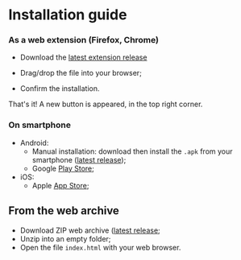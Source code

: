 # Installation guide

### As a web extension (Firefox, Chrome)

- Download the [latest extension release](https://github.com/duniter-gchange/gchange-client/releases/latest)

- Drag/drop the file into your browser;

- Confirm the installation.

That's it! A new button is appeared, in the top right corner.

### On smartphone

- Android:
    * Manual installation: download then install the `.apk` from your smartphone ([latest release](https://github.com/duniter-gchange/gchange-client/releases/latest));
    * Google [Play Store](https://play.google.com/store/apps/details?id=fr.gchange);
- iOS:
    * Apple [App Store](https://apps.apple.com/us/app/%C4%9Fchange/id1479252045);

## From the web archive

- Download ZIP web archive ([latest release](https://github.com/duniter-gchange/gchange-client/releases/latest);
- Unzip into an empty folder;
- Open the file `index.html` with your web browser.

